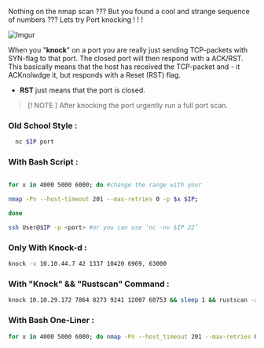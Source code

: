 
Nothing on the nmap scan ??? 
But you found a cool and strange sequence of numbers ???
Lets try Port knocking ! ! !  

![Imgur](https://i.imgur.com/q0yDD3K.png)

When you "**knock**" on a port you are really just sending TCP-packets with SYN-flag to that port. The closed port will then respond with a ACK/RST. This basically means that the host has received the TCP-packet and - it ACKnolwdge it, but responds with a Reset (RST) flag.

- **RST** just means that the port is closed.

> [! NOTE ] 
>  After knocking the port urgently run a full port scan.

### Old School Style : 

```sh
  nc $IP port
```


### With Bash Script : 

```sh

for x in 4000 5000 6000; do #change the range with your

nmap -Pn --host-timeout 201 --max-retries 0 -p $x $IP;

done

ssh User@$IP -p <port> #or you can use ‘nc -nv $IP 22’

```

### Only With Knock-d : 

```sh
knock -v 10.10.44.7 42 1337 10420 6969, 63000
```


### With "Knock" && "Rustscan" Command : 

```sh
knock 10.10.29.172 7864 8273 9241 12007 60753 && sleep 1 && rustscan -a 10.10.29.172 -b 65535
```


###  With Bash One-Liner : 

```sh
for x in 4000 5000 6000; do nmap -Pn --host_timeout 201 --max-retries 0 -p $x server_ip_address; done
```


